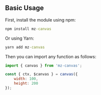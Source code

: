 ## Basic Usage

First, install the module using npm:

```cmd
npm install mz-canvas
```

Or using Yarn: 

```cmd
yarn add mz-canvas
```

Then you can import any function as follows:

```js
import { canvas } from 'mz-canvas';

const { ctx, $canvas } = canvas({
    width: 100,
    height: 200
});
```
